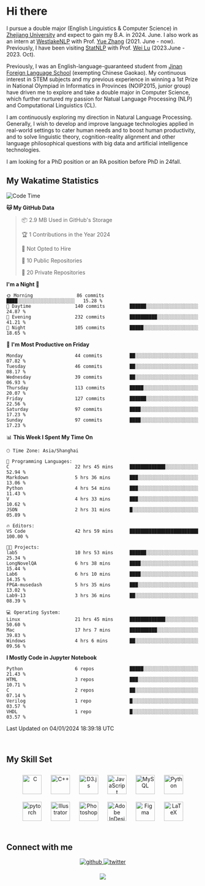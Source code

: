 # Hi there

I pursue a double major (English Linguistics & Computer Science) in [Zhejiang University](https://www.zju.edu.cn/english/) and expect to gain my B.A. in 2024. June. I also work as an intern at [WestlakeNLP](https://westlakenlp.netlify.app/) with Prof. [Yue Zhang](https://frcchang.github.io/) (2021. June - now). Previously, I have been visiting [StatNLP](https://statnlp-research.github.io/) with Prof. [Wei Lu](https://istd.sutd.edu.sg/people/faculty/lu-wei) (2023.June - 2023. Oct).

Previously, I was an English-language-guaranteed student from [Jinan Foreign Language School](https://en.wikipedia.org/wiki/Jinan_Foreign_Language_School) (exempting Chinese Gaokao). My continuous interest in STEM subjects and my previous experience in winning a 1st Prize in National Olympiad in Informatics in Provinces (NOIP2015, junior group) have driven me to explore and take a double major in Computer Science, which further nurtured my passion for Natual Language Processing (NLP) and Computational Linguistics (CL).

I am continuously exploring my direction in Natural Language Processing. Generally, I wish to develop and improve language technologies applied in real-world settings to cater human needs and to boost human productivity, and to solve linguistic theory, cognition-reality alignment and other language philosophical questions with big data and artificial intelligence technologies.

I am looking for a PhD position or an RA position before PhD in 24fall.
<br/>  


<!-- 
## Github Stats  
<div align="center"><img src="https://github-readme-stats.vercel.app/api?username=LuneRGB&show_icons=true&count_private=true&hide_border=true" align="center" /></div>  

<br/>   -->


## My Wakatime Statistics

<!--START_SECTION:waka-->
![Code Time](http://img.shields.io/badge/Code%20Time-1%2C125%20hrs%2018%20mins-blue)

**🐱 My GitHub Data** 

> 📦 2.9 MB Used in GitHub's Storage 
 > 
> 🏆 1 Contributions in the Year 2024
 > 
> 🚫 Not Opted to Hire
 > 
> 📜 10 Public Repositories 
 > 
> 🔑 20 Private Repositories 
 > 
**I'm a Night 🦉** 

```text
🌞 Morning                86 commits          ████░░░░░░░░░░░░░░░░░░░░░   15.28 % 
🌆 Daytime                140 commits         ██████░░░░░░░░░░░░░░░░░░░   24.87 % 
🌃 Evening                232 commits         ██████████░░░░░░░░░░░░░░░   41.21 % 
🌙 Night                  105 commits         █████░░░░░░░░░░░░░░░░░░░░   18.65 % 
```
📅 **I'm Most Productive on Friday** 

```text
Monday                   44 commits          ██░░░░░░░░░░░░░░░░░░░░░░░   07.82 % 
Tuesday                  46 commits          ██░░░░░░░░░░░░░░░░░░░░░░░   08.17 % 
Wednesday                39 commits          ██░░░░░░░░░░░░░░░░░░░░░░░   06.93 % 
Thursday                 113 commits         █████░░░░░░░░░░░░░░░░░░░░   20.07 % 
Friday                   127 commits         ██████░░░░░░░░░░░░░░░░░░░   22.56 % 
Saturday                 97 commits          ████░░░░░░░░░░░░░░░░░░░░░   17.23 % 
Sunday                   97 commits          ████░░░░░░░░░░░░░░░░░░░░░   17.23 % 
```


📊 **This Week I Spent My Time On** 

```text
🕑︎ Time Zone: Asia/Shanghai

💬 Programming Languages: 
C                        22 hrs 45 mins      █████████████░░░░░░░░░░░░   52.94 % 
Markdown                 5 hrs 36 mins       ███░░░░░░░░░░░░░░░░░░░░░░   13.06 % 
Python                   4 hrs 54 mins       ███░░░░░░░░░░░░░░░░░░░░░░   11.43 % 
V                        4 hrs 33 mins       ███░░░░░░░░░░░░░░░░░░░░░░   10.62 % 
JSON                     2 hrs 31 mins       █░░░░░░░░░░░░░░░░░░░░░░░░   05.89 % 

🔥 Editors: 
VS Code                  42 hrs 59 mins      █████████████████████████   100.00 % 

🐱‍💻 Projects: 
lab5                     10 hrs 53 mins      ██████░░░░░░░░░░░░░░░░░░░   25.34 % 
LongNovelQA              6 hrs 38 mins       ████░░░░░░░░░░░░░░░░░░░░░   15.44 % 
Lab6                     6 hrs 10 mins       ████░░░░░░░░░░░░░░░░░░░░░   14.35 % 
FPGA-musedash            5 hrs 35 mins       ███░░░░░░░░░░░░░░░░░░░░░░   13.02 % 
Lab9-13                  3 hrs 36 mins       ██░░░░░░░░░░░░░░░░░░░░░░░   08.39 % 

💻 Operating System: 
Linux                    21 hrs 45 mins      █████████████░░░░░░░░░░░░   50.60 % 
Mac                      17 hrs 7 mins       ██████████░░░░░░░░░░░░░░░   39.83 % 
Windows                  4 hrs 6 mins        ██░░░░░░░░░░░░░░░░░░░░░░░   09.56 % 
```

**I Mostly Code in Jupyter Notebook** 

```text
Python                   6 repos             █████░░░░░░░░░░░░░░░░░░░░   21.43 % 
HTML                     3 repos             ███░░░░░░░░░░░░░░░░░░░░░░   10.71 % 
C                        2 repos             ██░░░░░░░░░░░░░░░░░░░░░░░   07.14 % 
Verilog                  1 repo              █░░░░░░░░░░░░░░░░░░░░░░░░   03.57 % 
VHDL                     1 repo              █░░░░░░░░░░░░░░░░░░░░░░░░   03.57 % 
```




 Last Updated on 04/01/2024 18:39:18 UTC
<!--END_SECTION:waka-->


<!-- <div align="center">

  [![Top Langs](https://github-readme-stats.vercel.app/api/top-langs/?username=LuneRGB&layout=compact)](https://github.com/LuneRGB/github-readme-stats)

</div>   -->

<br/>  



## My Skill Set  
<div align="center">  
<a href="https://www.cprogramming.com/" target="_blank"><img style="margin: 10px" src="https://profilinator.rishav.dev/skills-assets/c-original.svg" alt="C" height="50" /></a>  
<a href="https://www.cplusplus.com/" target="_blank"><img style="margin: 10px" src="https://profilinator.rishav.dev/skills-assets/cplusplus-original.svg" alt="C++" height="50" /></a>  
<a href="https://d3js.org/" target="_blank"><img style="margin: 10px" src="https://profilinator.rishav.dev/skills-assets/d3js-original.svg" alt="D3.js" height="50" /></a>  
<a href="https://www.javascript.com/" target="_blank"><img style="margin: 10px" src="https://profilinator.rishav.dev/skills-assets/javascript-original.svg" alt="JavaScript" height="50" /></a>  
<a href="https://www.mysql.com/" target="_blank"><img style="margin: 10px" src="https://profilinator.rishav.dev/skills-assets/mysql-original-wordmark.svg" alt="MySQL" height="50" /></a>  
<a href="https://www.python.org/" target="_blank"><img style="margin: 10px" src="https://profilinator.rishav.dev/skills-assets/python-original.svg" alt="Python" height="50" /></a>  
<a href="https://pytorch.org/" target="_blank"><img style="margin: 10px" src="https://profilinator.rishav.dev/skills-assets/pytorch-icon.svg" alt="pytorch" height="50" /></a>  
<a href="https://www.adobe.com/in/products/illustrator.html" target="_blank"><img style="margin: 10px" src="https://profilinator.rishav.dev/skills-assets/adobe_illustrator-icon.svg" alt="Illustrator" height="50" /></a>  
<a href="https://www.adobe.com/in/products/photoshop.html" target="_blank"><img style="margin: 10px" src="https://profilinator.rishav.dev/skills-assets/photoshop-plain.svg" alt="Photoshop" height="50" /></a>  
<a href="https://www.adobe.com/in/products/indesign.html" target="_blank"><img style="margin: 10px" src="https://profilinator.rishav.dev/skills-assets/adobeindesign.svg" alt="Adobe InDesign" height="50" /></a>  
<a href="https://www.figma.com/" target="_blank"><img style="margin: 10px" src="https://profilinator.rishav.dev/skills-assets/figma-icon.svg" alt="Figma" height="50" /></a>  
<a href="https://www.latex-project.org/" target="_blank"><img style="margin: 10px" src="https://profilinator.rishav.dev/skills-assets/latex.png" alt="LaTeX" height="50" /></a>  
</div>  

<br/>  



## Connect with me  
<div align="center">
<a href="https://github.com/ruoxining" target="_blank">
<img src=https://img.shields.io/badge/github-%2324292e.svg?&style=for-the-badge&logo=github&logoColor=white alt=github style="margin-bottom: 5px;" />
</a>
<a href="https://twitter.com/LuneRGB" target="_blank">
<img src=https://img.shields.io/badge/twitter-%2300acee.svg?&style=for-the-badge&logo=twitter&logoColor=white alt=twitter style="margin-bottom: 5px;" />
</a>  
</div>  
  

<br/> 


<div align="center">
<img src="https://komarev.com/ghpvc/?username=LuneRGB&&style=flat-square" align="center" />
</div>  

<br />
